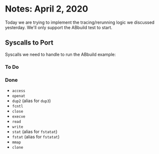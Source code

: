 # Notes: April 2, 2020
Today we are trying to implement the tracing/rerunning logic we discussed yesterday. We'll only support the ABbuild test to start.

## Syscalls to Port
Syscalls we need to handle to run the ABbuild example:

### To Do

### Done
- `access`
- `openat`
- `dup2` (alias for `dup3`)
- `fcntl`
- `close`
- `execve`
- `read`
- `write`
- `stat` (alias for `fstatat`)
- `fstat` (alias for `fstatat`)
- `mmap`
- `clone`
